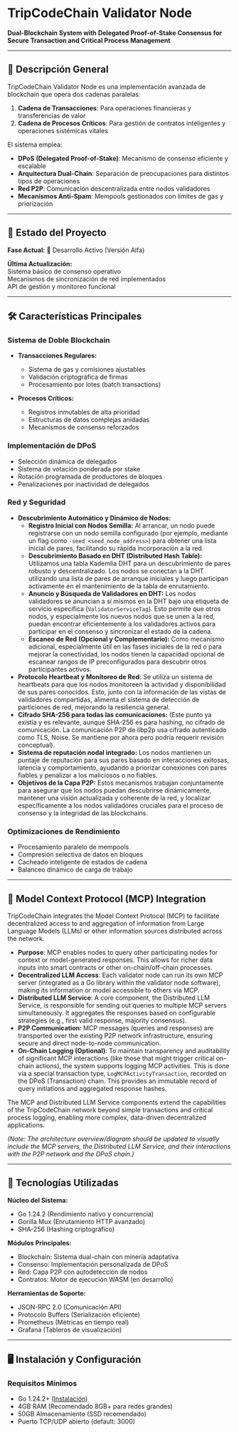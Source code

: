 # TripCodeChain Validator Node

**Dual-Blockchain System with Delegated Proof-of-Stake Consensus for Secure Transaction and Critical Process Management**

---

## 📜 Descripción General

TripCodeChain Validator Node es una implementación avanzada de blockchain que opera dos cadenas paralelas:
1. **Cadena de Transacciones**: Para operaciones financieras y transferencias de valor
2. **Cadena de Procesos Críticos**: Para gestión de contratos inteligentes y operaciones sistémicas vitales

El sistema emplea:
- **DPoS (Delegated Proof-of-Stake)**: Mecanismo de consenso eficiente y escalable
- **Arquitectura Dual-Chain**: Separación de preocupaciones para distintos tipos de operaciones
- **Red P2P**: Comunicación descentralizada entre nodos validadores
- **Mecanismos Anti-Spam**: Mempools gestionados con límites de gas y priorización

---

## 🚦 Estado del Proyecto

**Fase Actual:** 🚧 Desarrollo Activo (Versión Alfa)

**Última Actualización:**  
Sistema básico de consenso operativo  
Mecanismos de sincronización de red implementados  
API de gestión y monitoreo funcional

---

## 🛠️ Características Principales

### Sistema de Doble Blockchain
- **Transacciones Regulares:**
  - Sistema de gas y comisiones ajustables
  - Validación criptográfica de firmas
  - Procesamiento por lotes (batch transactions)
  
- **Procesos Críticos:**
  - Registros inmutables de alta prioridad
  - Estructuras de datos complejas anidadas
  - Mecanismos de consenso reforzados

### Implementación de DPoS
- Selección dinámica de delegados
- Sistema de votación ponderada por stake
- Rotación programada de productores de bloques
- Penalizaciones por inactividad de delegados

### Red y Seguridad
- **Descubrimiento Automático y Dinámico de Nodos:**
    - **Registro Inicial con Nodos Semilla:** Al arrancar, un nodo puede registrarse con un nodo semilla configurado (por ejemplo, mediante un flag como `-seed <seed_node_address>`) para obtener una lista inicial de pares, facilitando su rápida incorporación a la red.
    - **Descubrimiento Basado en DHT (Distributed Hash Table):** Utilizamos una tabla Kademlia DHT para un descubrimiento de pares robusto y descentralizado. Los nodos se conectan a la DHT utilizando una lista de pares de arranque iniciales y luego participan activamente en el mantenimiento de la tabla de enrutamiento.
    - **Anuncio y Búsqueda de Validadores en DHT:** Los nodos validadores se anuncian a sí mismos en la DHT bajo una etiqueta de servicio específica (`ValidatorServiceTag`). Esto permite que otros nodos, y especialmente los nuevos nodos que se unen a la red, puedan encontrar eficientemente a los validadores activos para participar en el consenso y sincronizar el estado de la cadena.
    - **Escaneo de Red (Opcional y Complementario):** Como mecanismo adicional, especialmente útil en las fases iniciales de la red o para mejorar la conectividad, los nodos tienen la capacidad opcional de escanear rangos de IP preconfigurados para descubrir otros participantes activos.
- **Protocolo Heartbeat y Monitoreo de Red:** Se utiliza un sistema de heartbeats para que los nodos monitoreen la actividad y disponibilidad de sus pares conocidos. Esto, junto con la información de las vistas de validadores compartidas, alimenta el sistema de detección de particiones de red, mejorando la resiliencia general.
- **Cifrado SHA-256 para todas las comunicaciones:** (Este punto ya existía y es relevante, aunque SHA-256 es para hashing, no cifrado de comunicación. La comunicación P2P de libp2p usa cifrado autenticado como TLS, Noise. Se mantiene por ahora pero podría requerir revisión conceptual).
- **Sistema de reputación nodal integrado:** Los nodos mantienen un puntaje de reputación para sus pares basado en interacciones exitosas, latencia y comportamiento, ayudando a priorizar conexiones con pares fiables y penalizar a los maliciosos o no fiables.
- **Objetivos de la Capa P2P:** Estos mecanismos trabajan conjuntamente para asegurar que los nodos puedan descubrirse dinámicamente, mantener una visión actualizada y coherente de la red, y localizar específicamente a los nodos validadores cruciales para el proceso de consenso y la integridad de las blockchains.

### Optimizaciones de Rendimiento
- Procesamiento paralelo de mempools
- Compresión selectiva de datos en bloques
- Cacheado inteligente de estados de cadena
- Balanceo dinámico de carga de trabajo

---

## 🧠 Model Context Protocol (MCP) Integration

TripCodeChain integrates the Model Context Protocol (MCP) to facilitate decentralized access to and aggregation of information from Large Language Models (LLMs) or other information sources distributed across the network.

-   **Purpose**: MCP enables nodes to query other participating nodes for context or model-generated responses. This allows for richer data inputs into smart contracts or other on-chain/off-chain processes.
-   **Decentralized LLM Access**: Each validator node can run its own MCP server (integrated as a Go library within the validator node software), making its information or model accessible to others via MCP.
-   **Distributed LLM Service**: A core component, the Distributed LLM Service, is responsible for sending out queries to multiple MCP servers simultaneously. It aggregates the responses based on configurable strategies (e.g., first valid response, majority consensus).
-   **P2P Communication**: MCP messages (queries and responses) are transported over the existing P2P network infrastructure, ensuring secure and direct node-to-node communication.
-   **On-Chain Logging (Optional)**: To maintain transparency and auditability of significant MCP interactions (like those that might trigger critical on-chain actions), the system supports logging MCP activities. This is done via a special transaction type, `LogMCPActivityTransaction`, recorded on the DPoS (Transaction) chain. This provides an immutable record of query initiations and aggregated response hashes.

The MCP and Distributed LLM Service components extend the capabilities of the TripCodeChain network beyond simple transactions and critical process logging, enabling more complex, data-driven decentralized applications.

*(Note: The architecture overview/diagram should be updated to visually include the MCP servers, the Distributed LLM Service, and their interactions with the P2P network and the DPoS chain.)*

---

## 🧩 Tecnologías Utilizadas

**Núcleo del Sistema:**
- Go 1.24.2 (Rendimiento nativo y concurrencia)
- Gorilla Mux (Enrutamiento HTTP avanzado)
- SHA-256 (Hashing criptográfico)

**Módulos Principales:**
- Blockchain: Sistema dual-chain con minería adaptativa
- Consenso: Implementación personalizada de DPoS
- Red: Capa P2P con autodetección de nodos
- Contratos: Motor de ejecución WASM (en desarrollo)

**Herramientas de Soporte:**
- JSON-RPC 2.0 (Comunicación API)
- Protocolo Buffers (Serialización eficiente)
- Prometheus (Métricas en tiempo real)
- Grafana (Tableros de visualización)

---

## 🖥️ Instalación y Configuración

### Requisitos Mínimos
- Go 1.24.2+ ([Instalación](https://go.dev/dl/))
- 4GB RAM (Recomendado 8GB+ para redes grandes)
- 50GB Almacenamiento (SSD recomendado)
- Puerto TCP/UDP abierto (default: 3000)


